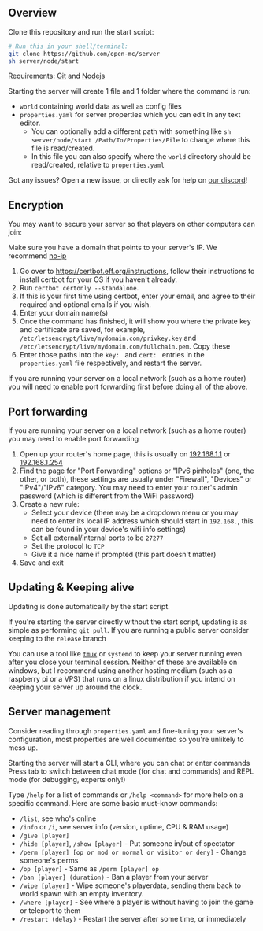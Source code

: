 ## Overview

Clone this repository and run the start script:
```sh
# Run this in your shell/terminal:
git clone https://github.com/open-mc/server
sh server/node/start
```
Requirements: [Git](https://git-scm.com/downloads) and [Nodejs](https://nodejs.org/en/download)

Starting the server will create 1 file and 1 folder where the command is run:
- `world` containing world data as well as config files
- `properties.yaml` for server properties which you can edit in any text editor.
	- You can optionally add a different path with something like `sh server/node/start /Path/To/Properties/File` to change where this file is read/created.
	- In this file you can also specify where the `world` directory should be read/created, relative to `properties.yaml`

Got any issues? Open a new issue, or directly ask for help on [our discord](https://discord.gg/mqQwHNTncV)!

## Encryption

You may want to secure your server so that players on other computers can join:

Make sure you have a domain that points to your server's IP. We recommend [no-ip](https://ddns.net)

1. Go over to https://certbot.eff.org/instructions, follow their instructions to install certbot for your OS if you haven't already.
2. Run `certbot certonly --standalone`.
3. If this is your first time using certbot, enter your email, and agree to their required and optional emails if you wish.
4. Enter your domain name(s)
5. Once the command has finished, it will show you where the private key and certificate are saved, for example, `/etc/letsencrypt/live/mydomain.com/privkey.key` and `/etc/letsencrypt/live/mydomain.com/fullchain.pem`. Copy these
6. Enter those paths into the `key: ` and `cert: ` entries in the `properties.yaml` file respectively, and restart the server.

If you are running your server on a local network (such as a home router) you will need to enable port forwarding first before doing all of the above.

## Port forwarding

If you are running your server on a local network (such as a home router) you may need to enable port forwarding

1. Open up your router's home page, this is usually on [192.168.1.1](http://192.168.1.1) or [192.168.1.254](http://192.168.1.254)
2. Find the page for "Port Forwarding" options or "IPv6 pinholes" (one, the other, or both), these settings are usually under "Firewall", "Devices" or "IPv4"/"IPv6" category. You may need to enter your router's admin password (which is different from the WiFi password)
3. Create a new rule:
	- Select your device (there may be a dropdown menu or you may need to enter its local IP address which should start in `192.168.`, this can be found in your device's wifi info settings)
	- Set all external/internal ports to be `27277`
	- Set the protocol to `TCP`
	- Give it a nice name if prompted (this part doesn't matter)
4. Save and exit

## Updating & Keeping alive

Updating is done automatically by the start script.

If you're starting the server directly without the start script, updating is as simple as performing `git pull`. If you are running a public server consider keeping to the `release` branch

You can use a tool like [`tmux`](https://linuxize.com/post/getting-started-with-tmux/) or `systemd` to keep your server running even after you close your terminal session. Neither of these are available on windows, but I recommend using another hosting medium (such as a raspberry pi or a VPS) that runs on a linux distribution if you intend on keeping your server up around the clock.

## Server management

Consider reading through `properties.yaml` and fine-tuning your server's configuration, most properties are well documented so you're unlikely to mess up.

Starting the server will start a CLI, where you can chat or enter commands
Press tab to switch between chat mode (for chat and commands) and REPL mode (for debugging, experts only!)

Type `/help` for a list of commands or `/help <command>` for more help on a specific command. Here are some basic must-know commands:
- `/list`, see who's online
- `/info` or `/i`, see server info (version, uptime, CPU & RAM usage)
- `/give [player]`
- `/hide [player]`, `/show [player]` - Put someone in/out of spectator
- `/perm [player] [op or mod or normal or visitor or deny]` - Change someone's perms
- `/op [player]` - Same as `/perm [player] op`
- `/ban [player] (duration)` - Ban a player from your server
- `/wipe [player]` - Wipe someone's playerdata, sending them back to world spawn with an empty inventory.
- `/where [player]` - See where a player is without having to join the game or teleport to them
- `/restart (delay)` - Restart the server after some time, or immediately